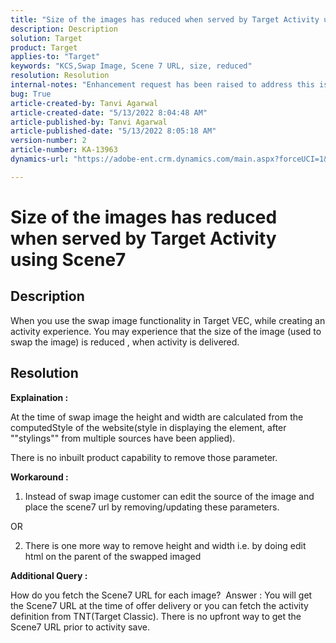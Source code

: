 ```yaml
---
title: "Size of the images has reduced when served by Target Activity using Scene7"
description: Description
solution: Target
product: Target
applies-to: "Target"
keywords: "KCS,Swap Image, Scene 7 URL, size, reduced"
resolution: Resolution
internal-notes: "Enhancement request has been raised to address this issue permanentaly"
bug: True
article-created-by: Tanvi Agarwal
article-created-date: "5/13/2022 8:04:48 AM"
article-published-by: Tanvi Agarwal
article-published-date: "5/13/2022 8:05:18 AM"
version-number: 2
article-number: KA-13963
dynamics-url: "https://adobe-ent.crm.dynamics.com/main.aspx?forceUCI=1&pagetype=entityrecord&etn=knowledgearticle&id=8c814d5a-93d2-ec11-a7b5-00224809c27a"

---
```

# Size of the images has reduced when served by Target Activity using Scene7

## Description


When you use the swap image functionality in Target VEC, while creating an activity experience. You may experience that the size of the image (used to swap the image) is reduced , when activity is delivered.








## Resolution


<b>Explaination : </b>

At the time of swap image the height and width are calculated from the computedStyle of the website(style in displaying the element, after ""stylings"" from multiple sources have been applied).

There is no inbuilt product capability to remove those parameter.



<b>Workaround :</b>

1. Instead of swap image customer can edit the source of the image and place the scene7 url by removing/updating these parameters.

OR

2. There is one more way to remove height and width i.e. by doing edit html on the parent of the swapped imaged



<b>Additional Query :</b>

How do you fetch the Scene7 URL for each image? 
 Answer : You will get the Scene7 URL at the time of offer delivery or you can fetch the activity definition from TNT(Target Classic). There is no upfront way to get the Scene7 URL prior to activity save.
